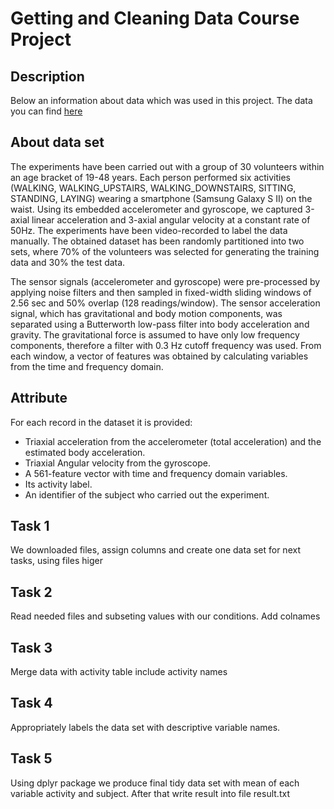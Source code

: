 # Getting and Cleaning Data Course Project

## Description
Below an information about data which was used in this project. The data you can find <a href=http://archive.ics.uci.edu/ml/datasets/Human+Activity+Recognition+Using+Smartphones>here</a>
 
 ## About data set
The experiments have been carried out with a group of 30 volunteers within an age bracket of 19-48 years. Each person performed six activities (WALKING, WALKING_UPSTAIRS, WALKING_DOWNSTAIRS, SITTING, STANDING, LAYING) wearing a smartphone (Samsung Galaxy S II) on the waist. Using its embedded accelerometer and gyroscope, we captured 3-axial linear acceleration and 3-axial angular velocity at a constant rate of 50Hz. The experiments have been video-recorded to label the data manually. The obtained dataset has been randomly partitioned into two sets, where 70% of the volunteers was selected for generating the training data and 30% the test data. 

The sensor signals (accelerometer and gyroscope) were pre-processed by applying noise filters and then sampled in fixed-width sliding windows of 2.56 sec and 50% overlap (128 readings/window). The sensor acceleration signal, which has gravitational and body motion components, was separated using a Butterworth low-pass filter into body acceleration and gravity. The gravitational force is assumed to have only low frequency components, therefore a filter with 0.3 Hz cutoff frequency was used. From each window, a vector of features was obtained by calculating variables from the time and frequency domain.

 ## Attribute

For each record in the dataset it is provided: 
- Triaxial acceleration from the accelerometer (total acceleration) and the estimated body acceleration. 
- Triaxial Angular velocity from the gyroscope. 
- A 561-feature vector with time and frequency domain variables. 
- Its activity label. 
- An identifier of the subject who carried out the experiment.

## Task 1

We downloaded files, assign columns and create one data set for next tasks, using files higer

## Task 2

Read needed files and subseting values with our conditions. Add colnames

## Task 3

Merge data with activity table include activity names

## Task 4

Appropriately labels the data set with descriptive variable names.

## Task 5

Using dplyr package we produce final tidy data set with mean of each variable activity and subject.
After that write result into file result.txt

